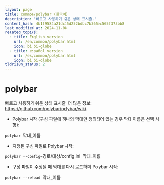 ```yaml
---
layout: page
title: common/polybar (한국어)
description: "빠르고 사용하기 쉬운 상태 표시줄."
content_hash: 4b1f9584a21dc15d252bdbc7b365ec565f373bb8
last_modified_at: 2024-11-08
related_topics:
  - title: English version
    url: /en/common/polybar.html
    icon: bi bi-globe
  - title: español version
    url: /es/common/polybar.html
    icon: bi bi-globe
tldri18n_status: 2
---
```

# polybar

빠르고 사용하기 쉬운 상태 표시줄.
더 많은 정보: <https://github.com/polybar/polybar/wiki>.

- Polybar 시작 (구성 파일에 하나의 막대만 정의되어 있는 경우 막대 이름은 선택 사항):

`polybar `<span class="tldr-var badge badge-pill bg-dark-lm bg-white-dm text-white-lm text-dark-dm font-weight-bold">막대_이름</span>

- 지정된 구성 파일로 Polybar 시작:

`polybar --config=`<span class="tldr-var badge badge-pill bg-dark-lm bg-white-dm text-white-lm text-dark-dm font-weight-bold">경로/대상/config.ini</span>` `<span class="tldr-var badge badge-pill bg-dark-lm bg-white-dm text-white-lm text-dark-dm font-weight-bold">막대_이름</span>

- 구성 파일이 수정될 때 막대를 다시 로드하며 Polybar 시작:

`polybar --reload `<span class="tldr-var badge badge-pill bg-dark-lm bg-white-dm text-white-lm text-dark-dm font-weight-bold">막대_이름</span>
